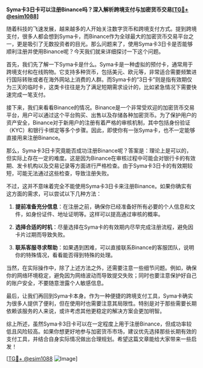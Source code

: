 **Syma卡3日卡可以注册Binance吗？深入解析跨境支付与加密货币交易[[TG💪+ @esim1088](https://t.me/s/esim1088)]**

随着科技的飞速发展，越来越多的人开始关注数字货币和跨境支付方式。提到跨境支付，很多人都会想到Syma卡，而Binance作为全球最大的加密货币交易平台之一，更是吸引了无数投资者的目光。那么问题来了，使用Syma卡3日卡是否能够顺利注册并使用Binance呢？今天我们就来详细探讨一下这个问题。

首先，我们先了解一下Syma卡是什么。Syma卡是一种虚拟的预付卡，通常用于跨境支付和在线购物。它支持多种货币，包括美元、欧元等，非常适合需要频繁进行国际转账或者在海外网站上消费的人群。而Syma卡的“3日卡”则是指有效期仅为三天的临时卡，这类卡往往是为了满足短期需求设计的，比如紧急情况下需要快速完成一笔支付。

接下来，我们来看看Binance的情况。Binance是一个非常受欢迎的加密货币交易平台，用户可以通过这个平台购买、出售以及存储各种加密货币。为了保护用户的资产安全，Binance对于新用户的注册有着严格的审核机制，其中包括身份验证（KYC）和银行卡绑定等多个步骤。因此，即使你有一张Syma卡，也不一定能够直接用来注册Binance。

那么，Syma卡3日卡究竟能否成功注册Binance呢？答案是：理论上是可以的，但实际上存在一定的难度。这是因为Binance在审核过程中可能会对银行卡的有效期、发卡机构以及交易记录等方面进行严格检查。由于Syma卡3日卡的有效期较短，可能无法通过这些检查，导致注册失败。

不过，这并不意味着完全不能使用Syma卡3日卡来注册Binance。如果你确实有这方面的需求，可以尝试以下几种方法：

1. **提前准备充分信息**：在注册之前，确保你已经准备好所有必要的个人信息和文件，如身份证件、地址证明等。这样可以提高通过审核的概率。
   
2. **选择合适的时机**：尽量选择在Syma卡的有效期内尽早完成注册流程，避免因卡片过期而导致失败。

3. **联系客服寻求帮助**：如果遇到困难，可以直接联系Binance的客服团队，说明你的特殊情况，看看能否得到特殊的处理。

当然，在实际操作中，除了上述方法之外，还需要注意一些细节问题。例如，确保你的网络环境稳定，避免因为网络波动而导致提交失败；同时也要注意保护好自己的账户安全，不要随意泄露个人敏感信息。

最后，让我们再回到Syma卡本身。作为一种便捷的跨境支付工具，Syma卡确实为很多人提供了便利，但在使用时也需要注意其局限性。特别是对于那些需要长期依赖该服务的人来说，或许考虑其他更稳定的解决方案会更加明智。

综上所述，虽然Syma卡3日卡可以在一定程度上用于注册Binance，但成功率较低且风险较高。如果你想更好地参与加密货币市场，建议优先选择那些长期有效的支付工具，并结合自身实际情况做出合理规划。希望这篇文章能给大家带来一些启发！

[[TG💪+ @esim1088](https://t.me/s/esim1088) ![Image](https://i.postimg.cc/4NQfJmqS/Snipaste-2025-05-13-00-14-12.png)]